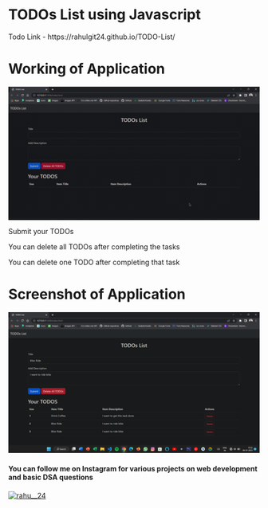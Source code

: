 # TODOs List using Javascript

<p>Todo Link - https://rahulgit24.github.io/TODO-List/</p>

# Working of Application

<img src="Images/gif.gif" align="center">

<p>Submit your TODOs</p>

<p>You can delete all TODOs after completing the tasks</p>

<p>You can delete one TODO after completing that task</p>


# Screenshot of Application
![alt](Images/Screenshot%20.png)


<h4> You can follow me on Instagram for various projects on web development and basic DSA questions</h4>

<p align="left">
<a href="https://instagram.com/rahu__24" target="blank"><img align="center" src="https://raw.githubusercontent.com/rahuldkjain/github-profile-readme-generator/master/src/images/icons/Social/instagram.svg" alt="rahu__24" height="30" width="40" /></a>
</p>
